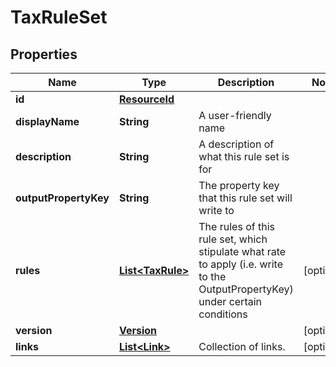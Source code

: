 

# TaxRuleSet


## Properties

Name | Type | Description | Notes
------------ | ------------- | ------------- | -------------
**id** | [**ResourceId**](ResourceId.md) |  | 
**displayName** | **String** | A user-friendly name | 
**description** | **String** | A description of what this rule set is for | 
**outputPropertyKey** | **String** | The property key that this rule set will write to | 
**rules** | [**List&lt;TaxRule&gt;**](TaxRule.md) | The rules of this rule set, which stipulate what rate to apply (i.e. write to the OutputPropertyKey) under certain conditions |  [optional]
**version** | [**Version**](Version.md) |  |  [optional]
**links** | [**List&lt;Link&gt;**](Link.md) | Collection of links. |  [optional]



